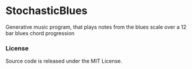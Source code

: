 # StochasticBlues
Generative music program, that plays notes from the blues scale over a 12 bar blues chord progression

### License
Source code is released under the MIT License.
